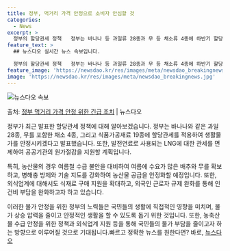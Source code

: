```yaml
---
title: 정부, 먹거리 가격 안정으로 소비자 안심할 것
categories:
  - News
excerpt: >
  정부의 할당관세 정책   정부는 바나나 등 과일류 28종과 무 등 채소류 4종에 하반기 할당관세를 적용하고,…
feature_text: >
  ## 뉴스다오 실시간 뉴스 속보입니다.

  정부의 할당관세 정책   정부는 바나나 등 과일류 28종과 무 등 채소류 4종에 하반기 할당관세를 적용하고,…
feature_image: 'https://newsdao.kr/res/images/meta/newsdao_breakingnews.jpg'
image: 'https://newsdao.kr/res/images/meta/newsdao_breakingnews.jpg'
---
```


![뉴스다오 속보](https://newsdao.kr/res/images/meta/newsdao_breakingnews.jpg)

<p>출처: <a href="https://newsdao.kr/4080" rel="dofollow">정부 먹거리 가격 안정 위한 긴급 조치</a> | 뉴스다오</p>

정부가 최근 발표한 할당관세 정책에 대해 알아보겠습니다. 정부는 바나나와 같은 과일 28종, 무를 포함한 채소 4종, 그리고 식품가공재료 19종에 할당관세를 적용하여 생활물가를 안정시키겠다고 발표했습니다. 또한, 발전연료로 사용되는 LNG에 대한 관세를 면제하여 공공기관의 원가절감을 지원할 계획입니다. 

특히, 농산물의 경우 여름철 수급 불안을 대비하여 여름에 수요가 많은 배추와 무를 확보하고, 병해충 방제와 기술 지도를 강화하여 농산물 공급을 안정화할 예정입니다. 또한, 외식업계에 대해서도 식재료 구매 지원을 확대하고, 외국인 근로자 규제 완화를 통해 인건비 부담을 완화하고자 하고 있습니다. 

이러한 물가 안정을 위한 정부의 노력들은 국민들의 생활에 직접적인 영향을 미치며, 물가 상승 압력을 줄이고 안정적인 생활을 할 수 있도록 돕기 위한 것입니다. 또한, 농축산물 수급 안정을 위한 정책과 외식업계 지원 등을 통해 국민들의 물가 부담을 줄이고자 하는 방향으로 이루어질 것으로 기대됩니다.빠르고 정확한 뉴스를 원한다면? 바로, <a href="https://newsdao.kr" rel="dofollow">뉴스다오</a>


